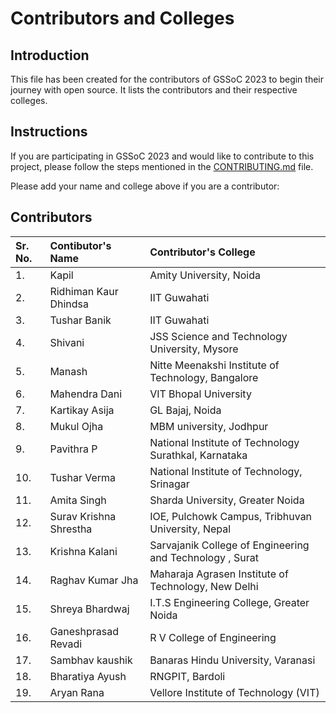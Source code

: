 # Contributors and Colleges

## Introduction

This file has been created for the contributors of GSSoC 2023 to begin their journey with open source. It lists the contributors and their respective colleges.

## Instructions

If you are participating in GSSoC 2023 and would like to contribute to this project, please follow the steps mentioned in the [CONTRIBUTING.md](CONTRIBUTING.md) file.

Please add your name and college above if you are a contributor:

## Contributors

| Sr. No. | Contibutor's Name      | Contributor's College                                    |
| :------ | :--------------------- | :------------------------------------------------------- |
| 1.      | Kapil                  | Amity University, Noida                                  |
| 2.      | Ridhiman Kaur Dhindsa  | IIT Guwahati                                             |
| 3.      | Tushar Banik           | IIT Guwahati                                             |
| 4.      | Shivani                | JSS Science and Technology University, Mysore            |
| 5.      | Manash                 | Nitte Meenakshi Institute of Technology, Bangalore       |
| 6.      | Mahendra Dani          | VIT Bhopal University                                    |
| 7.      | Kartikay Asija         | GL Bajaj, Noida                                          |
| 8.      | Mukul Ojha             | MBM university, Jodhpur                                  |
| 9.      | Pavithra P             | National Institute of Technology Surathkal, Karnataka    |
| 10.     | Tushar Verma           | National Institute of Technology, Srinagar               |
| 11.     | Amita Singh            | Sharda University, Greater Noida                         |
| 12.     | Surav Krishna Shrestha | IOE, Pulchowk Campus, Tribhuvan University, Nepal        |
| 13.     | Krishna Kalani         | Sarvajanik College of Engineering and Technology , Surat |
| 14.     | Raghav Kumar Jha       | Maharaja Agrasen Institute of Technology, New Delhi      |
| 15.     | Shreya Bhardwaj        | I.T.S Engineering College, Greater Noida                 |
| 16.     | Ganeshprasad Revadi    | R V College of Engineering                               |
| 17.     | Sambhav kaushik        | Banaras Hindu University, Varanasi                       |
| 18.     | Bharatiya Ayush        | RNGPIT, Bardoli                                          |
| 19.     | Aryan Rana             | Vellore Institute of Technology (VIT)                    |
